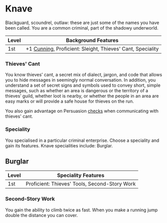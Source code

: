 # Knave

Blackguard, scoundrel, outlaw: these are just some of the names you have been called. You are a common criminal, part of the shadowy underworld.

| Level             | Background Features    |
| ----------------- | - |
| 1st               | +1 [Cunning](pages/characters/attributes.md?id=cunning), Proficient: Sleight, Thieves' Cant, Speciality |

### Thieves' Cant

You know thieves’ cant, a secret mix of dialect, jargon, and code that allows you to hide messages in seemingly normal conversation. In addition, you understand a set of secret signs and symbols used to convey short, simple messages, such as whether an area is dangerous or the territory of a thieves’ guild, whether loot is nearby, or whether the people in an area are easy marks or will provide a safe house for thieves on the run.

You also gain advantage on Persuasion [checks](pages/rules/rolling.md?id=checks) when communicating with thieves' cant.

### Speciality

You specialised in a particular criminal enterprise. Choose a speciality and gain its features. Knave specialities include: Burglar.

## Burglar

| Level             | Speciality Features    |
| ----------------- | - |
| 1st               | Proficient: Thieves' Tools, Second-Story Work |

### Second-Story Work

You gain the ability to climb twice as fast. When you make a running jump double the distance you can cover.
